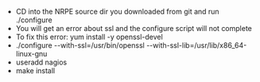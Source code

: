    * CD into the NRPE source dir you downloaded from git and run ./configure
   * You will get an error about ssl and the configure script will not complete
   * To fix this error: yum install -y openssl-devel
   * ./configure --with-ssl=/usr/bin/openssl --with-ssl-lib=/usr/lib/x86_64-linux-gnu
   * useradd nagios
   * make install

